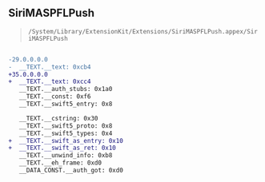## SiriMASPFLPush

> `/System/Library/ExtensionKit/Extensions/SiriMASPFLPush.appex/SiriMASPFLPush`

```diff

-29.0.0.0.0
-  __TEXT.__text: 0xcb4
+35.0.0.0.0
+  __TEXT.__text: 0xcc4
   __TEXT.__auth_stubs: 0x1a0
   __TEXT.__const: 0xf6
   __TEXT.__swift5_entry: 0x8

   __TEXT.__cstring: 0x30
   __TEXT.__swift5_proto: 0x8
   __TEXT.__swift5_types: 0x4
+  __TEXT.__swift_as_entry: 0x10
+  __TEXT.__swift_as_ret: 0x10
   __TEXT.__unwind_info: 0xb8
   __TEXT.__eh_frame: 0xd0
   __DATA_CONST.__auth_got: 0xd0

```
